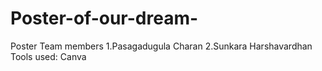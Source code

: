 
# Poster-of-our-dream-
Poster
Team members 
1.Pasagadugula Charan
2.Sunkara Harshavardhan 
Tools used: Canva
